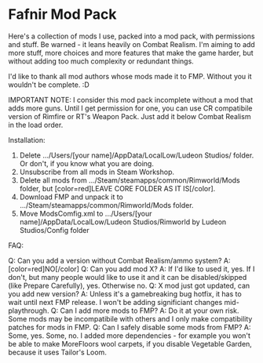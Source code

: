 # Fafnir Mod Pack

Here's a collection of mods I use, packed into a mod pack, with permissions and stuff. Be warned - it leans heavily on Combat Realism. I'm aiming to add more stuff, more choices and more features that make the game harder, but without adding too much complexity or redundant things.

I'd like to thank all mod authors whose mods made it to FMP. Without you it wouldn't be complete. :D

IMPORTANT NOTE: I consider this mod pack incomplete without a mod that adds more guns. Until I get permission for one, you can use CR compatibile version of Rimfire or RT's Weapon Pack. Just add it below Combat Realism in the load order.


Installation:

1. Delete .../Users/[your name]/AppData/LocalLow/Ludeon Studios/ folder. Or don't, if you know what you are doing.
2. Unsubscribe from all mods in Steam Workshop.
3. Delete all mods from .../Steam/steamapps/common/Rimworld/Mods folder, but [color=red]LEAVE CORE FOLDER AS IT IS[/color].
4. Download FMP and unpack it to .../Steam/steamapps/common/Rimworld/Mods folder.
5. Move ModsComfig.xml to .../Users/[your name]/AppData/LocalLow/Ludeon Studios/Rimworld by Ludeon Studios/Config folder


FAQ:

Q: Can you add a version without Combat Realism/ammo system?
A: [color=red]NO[/color]
Q: Can you add mod X?
A: If I'd like to used it, yes. If I don't, but many people would like to use it and it can be disabled/skipped (like Prepare Carefully), yes. Otherwise no.
Q: X mod just got updated, can you add new version?
A: Unless it's a gamebreaking bug hotfix, it has to wait until next FMP release. I won't be adding significiant changes mid-playthrough.
Q: Can I add more mods to FMP?
A: Do it at your own risk. Some mods may be incompatibile with others and I only make compatibility patches for mods in FMP.
Q: Can I safely disable some mods from FMP?
A: Some, yes. Some, no. I added more dependencies - for example you won't be able to make MoreFloors wool carpets, if you disable Vegetable Garden, because it uses Tailor's Loom.
